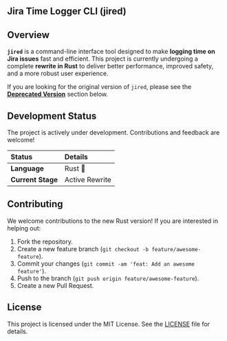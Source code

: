 ## **Jira Time Logger CLI (jired)**

## **Overview**

**`jired`** is a command-line interface tool designed to make **logging time on Jira issues** fast and efficient. This project is currently undergoing a complete **rewrite in Rust** to deliver better performance, improved safety, and a more robust user experience.

If you are looking for the original version of `jired`, please see the **[Deprecated Version](https://github.com/n3tw0rth/jired/tree/deprecated)** section below.

## **Development Status**

The project is actively under development. Contributions and feedback are welcome\!

| Status | Details |
| :--- | :--- |
| **Language** | Rust 🦀 |
| **Current Stage** | Active Rewrite |

## **Contributing**

We welcome contributions to the new Rust version\! If you are interested in helping out:

1.  Fork the repository.
2.  Create a new feature branch (`git checkout -b feature/awesome-feature`).
3.  Commit your changes (`git commit -am 'feat: Add an awesome feature'`).
4.  Push to the branch (`git push origin feature/awesome-feature`).
5.  Create a new Pull Request.

## **License**

This project is licensed under the MIT License. See the [LICENSE](https://github.com/n3tw0rth/jired/blob/master/LICENSE) file for details.
